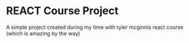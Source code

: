 # REACT Course Project

A simple project created during my time with tyler mcginnis react course (which is amazing by the way)
